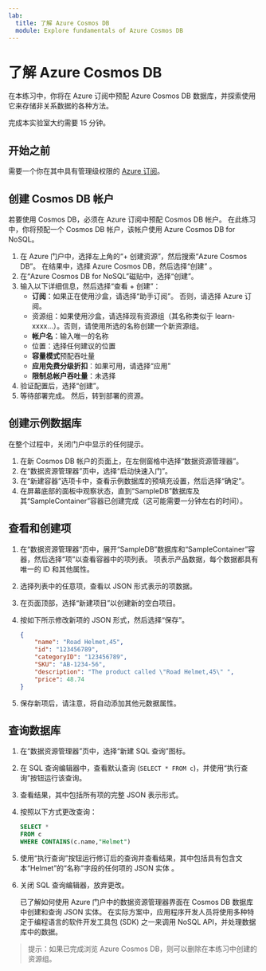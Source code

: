 ```yaml
---
lab:
  title: 了解 Azure Cosmos DB
  module: Explore fundamentals of Azure Cosmos DB
---
```

# 了解 Azure Cosmos DB

在本练习中，你将在 Azure 订阅中预配 Azure Cosmos DB 数据库，并探索使用它来存储非关系数据的各种方法。

完成本实验室大约需要 15 分钟。

## 开始之前

需要一个你在其中具有管理级权限的 [Azure 订阅](https://azure.microsoft.com/free)。

## 创建 Cosmos DB 帐户

若要使用 Cosmos DB，必须在 Azure 订阅中预配 Cosmos DB 帐户。 在此练习中，你将预配一个 Cosmos DB 帐户，该帐户使用 Azure Cosmos DB for NoSQL。

1. 在 Azure 门户中，选择左上角的“+ 创建资源”，然后搜索“Azure Cosmos DB”。  在结果中，选择 Azure Cosmos DB，然后选择“创建” 。
1. 在“Azure Cosmos DB for NoSQL”磁贴中，选择“创建”。
1. 输入以下详细信息，然后选择“查看 + 创建”：
    - **订阅**：如果正在使用沙盒，请选择“助手订阅”。 否则，请选择 Azure 订阅。
    - 资源组：如果使用沙盒，请选择现有资源组（其名称类似于 learn-xxxx...）。否则，请使用所选的名称创建一个新资源组。
    - **帐户名**：输入唯一的名称
    - 位置：选择任何建议的位置
    - **容量模式**预配吞吐量
    - **应用免费分级折扣**：如果可用，请选择“应用”
    - **限制总帐户吞吐量**：未选择
1. 验证配置后，选择“创建”。
1. 等待部署完成。 然后，转到部署的资源。

## 创建示例数据库

在整个过程中，关闭门户中显示的任何提示。

1. 在新 Cosmos DB 帐户的页面上，在左侧窗格中选择“数据资源管理器”。
1. 在“数据资源管理器”页中，选择“启动快速入门”。
1. 在“新建容器”选项卡中，查看示例数据库的预填充设置，然后选择“确定”。
1. 在屏幕底部的面板中观察状态，直到“SampleDB”数据库及其“SampleContainer”容器已创建完成（这可能需要一分钟左右的时间）。

## 查看和创建项

1. 在“数据资源管理器”页中，展开“SampleDB”数据库和“SampleContainer”容器，然后选择“项”以查看容器中的项列表。 项表示产品数据，每个数据都具有唯一的 ID 和其他属性。
1. 选择列表中的任意项，查看以 JSON 形式表示的项数据。
1. 在页面顶部，选择“新建项目”以创建新的空白项目。
1. 按如下所示修改新项的 JSON 形式，然后选择“保存”。

    ```json
    {
        "name": "Road Helmet,45",
        "id": "123456789",
        "categoryID": "123456789",
        "SKU": "AB-1234-56",
        "description": "The product called \"Road Helmet,45\" ",
        "price": 48.74
    }
    ```

1. 保存新项后，请注意，将自动添加其他元数据属性。

## 查询数据库

1. 在“数据资源管理器”页中，选择“新建 SQL 查询”图标。
1. 在 SQL 查询编辑器中，查看默认查询 (`SELECT * FROM c`)，并使用“执行查询”按钮运行该查询。
1. 查看结果，其中包括所有项的完整 JSON 表示形式。
1. 按照以下方式更改查询：

    ```sql
    SELECT *
    FROM c
    WHERE CONTAINS(c.name,"Helmet")
    ```

1. 使用“执行查询”按钮运行修订后的查询并查看结果，其中包括具有包含文本“Helmet”的“名称”字段的任何项的 JSON 实体 。
1. 关闭 SQL 查询编辑器，放弃更改。

    已了解如何使用 Azure 门户中的数据资源管理器界面在 Cosmos DB 数据库中创建和查询 JSON 实体。 在实际方案中，应用程序开发人员将使用多种特定于编程语言的软件开发工具包 (SDK) 之一来调用 NoSQL API，并处理数据库中的数据。

> 提示：如果已完成浏览 Azure Cosmos DB，则可以删除在本练习中创建的资源组。
